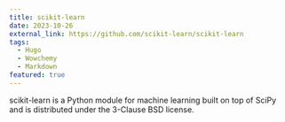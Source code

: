 ```yaml
---
title: scikit-learn
date: 2023-10-26
external_link: https://github.com/scikit-learn/scikit-learn
tags:
  - Hugo
  - Wowchemy
  - Markdown
featured: true
---
```


scikit-learn is a Python module for machine learning built on top of SciPy and is distributed under the 3-Clause BSD license.

<!--more-->
